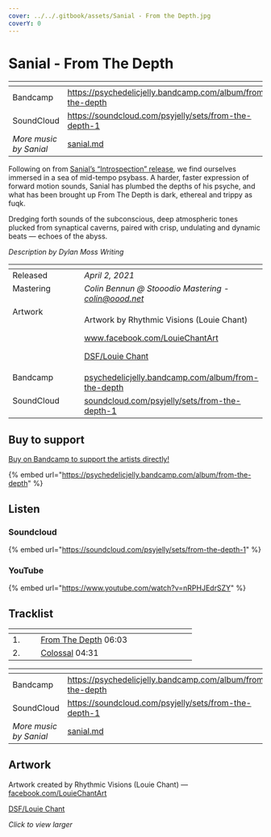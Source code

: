 ```yaml
---
cover: ../../.gitbook/assets/Sanial - From the Depth.jpg
coverY: 0
---
```


# Sanial - From The Depth

<table data-view="cards"><thead><tr><th></th><th data-hidden data-card-target data-type="content-ref"></th></tr></thead><tbody><tr><td>Bandcamp</td><td><a href="https://psychedelicjelly.bandcamp.com/album/from-the-depth">https://psychedelicjelly.bandcamp.com/album/from-the-depth</a></td></tr><tr><td>SoundCloud</td><td><a href="https://soundcloud.com/psyjelly/sets/from-the-depth-1">https://soundcloud.com/psyjelly/sets/from-the-depth-1</a></td></tr><tr><td><em>More music by Sanial</em></td><td><a href="../../artists/music/sanial.md">sanial.md</a></td></tr></tbody></table>

Following on from [Sanial’s “Introspection” release](sanial-introspection.md), we find ourselves immersed in a sea of mid-tempo psybass. A harder, faster expression of forward motion sounds, Sanial has plumbed the depths of his psyche, and what has been brought up From The Depth is dark, ethereal and trippy as fuqk.

Dredging forth sounds of the subconscious, deep atmospheric tones plucked from synaptical caverns, paired with crisp, undulating and dynamic beats — echoes of the abyss.

_Description by Dylan Moss Writing_

<table data-header-hidden><thead><tr><th width="128" valign="top"></th><th></th></tr></thead><tbody><tr><td valign="top">Released</td><td><em>April 2, 2021</em></td></tr><tr><td valign="top">Mastering</td><td><em>Colin Bennun @ Stooodio Mastering -</em> <a href="mailto:colin@oood.net"><em>colin@oood.net</em></a> </td></tr><tr><td valign="top">Artwork</td><td><p>Artwork by Rhythmic Visions (Louie Chant) </p><p><a href="https://www.facebook.com/LouieChantArt">www.facebook.com/LouieChantArt</a> </p><p><a href="../../artists/graphic/rhythmic-visions-louie-chant.md">DSF/Louie Chant</a> </p></td></tr><tr><td valign="top">Bandcamp</td><td><a href="https://psychedelicjelly.bandcamp.com/album/from-the-depth">psychedelicjelly.bandcamp.com/album/from-the-depth</a></td></tr><tr><td valign="top">SoundCloud</td><td><a href="https://soundcloud.com/psyjelly/sets/from-the-depth-1">soundcloud.com/psyjelly/sets/from-the-depth-1</a></td></tr></tbody></table>

## Buy to support

[Buy on Bandcamp to support the artists directly!](https://psychedelicjelly.bandcamp.com/album/from-the-depth)&#x20;

{% embed url="https://psychedelicjelly.bandcamp.com/album/from-the-depth" %}

## Listen

### Soundcloud

{% embed url="https://soundcloud.com/psyjelly/sets/from-the-depth-1" %}

### YouTube

{% embed url="https://www.youtube.com/watch?v=nRPHJEdrSZY" %}

## Tracklist

<table data-header-hidden><thead><tr><th width="40"></th><th width="196"></th><th width="80"></th></tr></thead><tbody><tr><td>1.</td><td><a href="https://psychedelicjelly.bandcamp.com/track/from-the-depth">From The Depth</a> 06:03</td><td></td></tr><tr><td>2.</td><td><a href="https://psychedelicjelly.bandcamp.com/track/colossal">Colossal</a> 04:31</td><td></td></tr></tbody></table>

<table data-view="cards"><thead><tr><th></th><th data-hidden data-card-target data-type="content-ref"></th></tr></thead><tbody><tr><td>Bandcamp</td><td><a href="https://psychedelicjelly.bandcamp.com/album/from-the-depth">https://psychedelicjelly.bandcamp.com/album/from-the-depth</a></td></tr><tr><td>SoundCloud</td><td><a href="https://soundcloud.com/psyjelly/sets/from-the-depth-1">https://soundcloud.com/psyjelly/sets/from-the-depth-1</a></td></tr><tr><td><em>More music by Sanial</em></td><td><a href="../../artists/music/sanial.md">sanial.md</a></td></tr></tbody></table>

## Artwork

Artwork created by Rhythmic Visions (Louie Chant) — [facebook.com/LouieChantArt](https://www.facebook.com/LouieChantArt)&#x20;

[DSF/Louie Chant](../../artists/graphic/rhythmic-visions-louie-chant.md)&#x20;

_Click to view larger_

<figure><img src="../../.gitbook/assets/Sanial - From the Depth.jpg" alt=""><figcaption></figcaption></figure>
